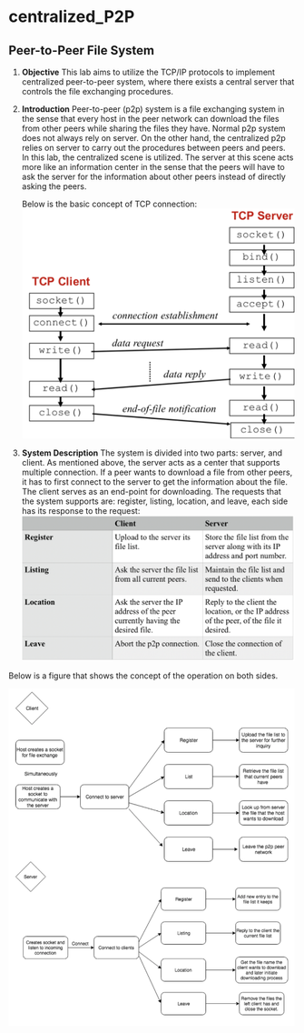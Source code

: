 # centralized_P2P
## Peer-to-Peer File System
1. **Objective**
	This lab aims to utilize the TCP/IP protocols to implement centralized peer-to-peer system, where there exists a central server that controls the file exchanging procedures.
	
2. **Introduction**
	Peer-to-peer (p2p) system is a file exchanging system in the sense that every host in the peer network can download the files from other peers while sharing the files they have. Normal p2p system does not always rely on server. On the other hand, the centralized p2p relies on server to carry out the procedures between peers and peers. In this lab, the centralized scene is utilized. The server at this scene acts more like an information center in the sense that the peers will have to ask the server for the information about other peers instead of directly asking the peers. 
	
	Below is the basic concept of TCP connection:
	![Alt text](https://github.com/OscarLi9328/centralized_P2P/blob/master/concept.png?raw=true "Optional Title")
3. **System Description** 
	The system is divided into two parts: server, and client. As mentioned above, the server acts as a center that supports multiple connection. If a peer wants to download a file from other peers, it has to first connect to the server to get the information about the file. The client serves as an end-point for downloading. 
	The requests that the system supports are: register, listing, location, and leave, each side has its response to the request:
	![Alt text](https://github.com/OscarLi9328/centralized_P2P/blob/master/system%20description.png?raw=true "Optional Title")

Below is a figure that shows the concept of the operation on both sides.

![Alt text](https://github.com/OscarLi9328/centralized_P2P/blob/master/elaborate.png?raw=true "Optional Title")


